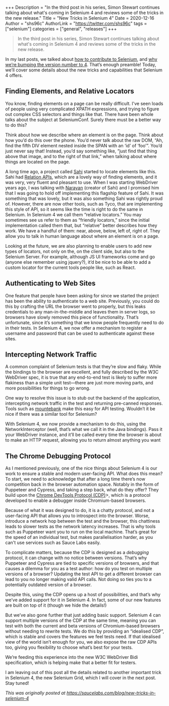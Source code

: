 +++
Description = "In the third post in his series, Simon Stewart continues talking about what's coming in Selenium 4 and reviews some of the tricks in the new release."
Title = "New Tricks in Selenium 4"
Date = 2020-12-16
Author = "shs96c"
AuthorLink = "https://twitter.com/shs96c"
tags = ["selenium"]
categories = ["general", "releases"]
+++

>In the third post in his series, Simon Stewart continues talking about what's coming in 
>Selenium 4 and reviews some of the tricks in the new release. 

In my last posts, we talked about 
[how to contribute to Selenium](/blog/2020/what-is-coming-in-selenium-4-how-can-i-contribute), and 
[why we’re bumping the version number to 4](/blog/2020/what-is-coming-in-selenium-4-why-the-major-version-bump). 
That’s enough preamble! Today, we’ll cover some details about the new tricks and capabilities 
that Selenium 4 offers.

## Finding Elements, and Relative Locators

You know, finding elements on a page can be really difficult. I've seen loads of people using
very complicated XPATH expressions, and trying to figure out complex CSS selectors and things 
like that. There have been whole talks about the subject at SeleniumConf. Surely there must
be a better way to do this?

Think about how we describe where an element is on the page. Think about how you’d do this
over the phone. You’d never talk about the raw DOM, “Ah, find the fifth DIV element nested
inside the SPAN with an ‘id’ of ‘foo’”. You’d just never say that! Instead, you’d say 
something like, “just find that thing above that image, and to the right of that link,” 
when talking about where things are located on the page.

A long time ago, a project called [Sahi](https://sahipro.com) started to locate elements 
like this. Sahi had [Relation APIs](https://sahipro.com/docs/sahi-apis/accessor-api-basics.html#Use%20of%20Positional%20Relation%20APIs), which are a lovely way of finding elements, 
and it was very, very fluent and pleasant to use. When I was starting WebDriver years ago, 
I was talking with [Narayan](https://twitter.com/narayanraman) (creator of Sahi) and I 
promised him that I was going to hold off implementing this flagship feature of Sahi. It 
was something that was lovely, but it was also something Sahi was rightly proud of. However, 
there are now other tools, such as Tyco, that are implementing this style of API, so it 
seems like the time is right to do the same in Selenium. In Selenium 4 we call them 
“relative locators.” You may sometimes see us refer to them as “friendly locators,” since the 
initial implementation called them that, but “relative” better describes how they work. We 
have a handful of them: near, above, below, left of, right of. They allow you to talk in human 
language about where an element is on a page.

Looking at the future, we are also planning to enable users to add new types of locators, 
not only on the, on the client side, but also to the Selenium Server. For example, although 
JS UI frameworks come and go (anyone else remember using jquery?), it’d be nice to be able 
to add a custom locator for the current tools people like, such as React.

## Authenticating to Web Sites

One feature that people have been asking for since we started the project has been the ability 
to authenticate to a web site. Previously, you could do this by crafting the URL the browser 
went to properly, but this leaks credentials to any man-in-the-middle and leaves them in server 
logs, so browsers have slowly removed this piece of functionality. That’s unfortunate, since 
it’s something that we know people frequently need to do in their tests. In Selenium 4, we 
now offer a mechanism to register a username and password that can be used to authenticate against these sites.

## Intercepting Network Traffic

A common complaint of Selenium tests is that they’re slow and flaky. While the bindings to the 
browser are excellent, and fully described by the W3C WebDriver spec, it is true that any end-to-end 
test is likely to suffer more flakiness than a simple unit test—there are just more moving parts, 
and more possibilities for things to go wrong.

One way to resolve this issue is to stub out the backend of the application, intercepting network 
traffic in the test and returning pre-canned responses. Tools such as [mountebank](http://www.mbtest.org) 
make this easy for API testing. Wouldn’t it be nice if there was a similar tool for Selenium?

With Selenium 4, we now provide a mechanism to do this, using the NetworkInterceptor (well, that’s 
what we call it in the Java bindings). Pass it your WebDriver instance, and it’ll be called every time 
the browser is about to make an HTTP request, allowing you to return almost anything you want

## The Chrome Debugging Protocol

As I mentioned previously, one of the nice things about Selenium 4 is our work to ensure a stable 
and modern user-facing API. What does this mean? To start, we need to acknowledge that after a long 
time there’s now competition back in the browser automation space. Notably in the form of Puppeteer 
and Cypress, and taking a step back, what do they offer? They build upon the 
[Chrome DevTools Protocol (CDP)](https://chromedevtools.github.io/devtools-protocol/)>, which is a 
protocol developed to enable a debugger inside Chromium-based browsers.

Because of what it was designed to do, it is a chatty protocol, and not a user-facing API that 
allows you to introspect into the browser. Worse, introduce a network hop between the test and the 
browser, this chattiness leads to slower tests as the network latency increases. That is why tools 
such as Puppeteer want you to run on the local machine. That’s great for the speed of an individual 
test, but makes parallelisation harder, as you can't use services such as Sauce Labs easily.

To complicate matters, because the CDP is designed as a _debugging_ protocol, it can change with no 
notice between versions. That’s why Puppeteer and Cypress are tied to specific versions of browsers, 
and that causes a dilemma for you as a test author: how do you test on multiple versions of a browser? 
Updating the test API to get a different browser can lead to you no longer making valid API calls. 
Not doing so ties you to a potentially outdated version of a browser.

Despite this, using the CDP opens up a host of possibilities, and that’s why we’ve added support 
for it in Selenium 4. In fact, some of our new features are built on top of it (though we hide the details!)

But we’ve also gone further that just adding basic support. Selenium 4 can support multiple versions 
of the CDP at the same time, meaning you can test with both the current and beta versions of Chromium-based 
browsers without needing to rewrite tests. We do this by providing an “idealised CDP”, which is 
stable and covers the features we feel tests need. If that idealised view of the world isn’t enough 
for you, we also expose the raw CDP APIs too, giving you flexibility to choose what’s best for your tests.

We’re feeding this experience into the new W3C WebDriver Bidi specification, which is helping make that 
a better fit for testers.

I am leaving out of this post all the details related to another important trick in Selenium 4, the new 
Selenium Grid, which I will cover in the next post. Stay tuned!


*This was originally posted at https://saucelabs.com/blog/new-tricks-in-selenium-4*
